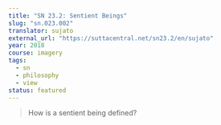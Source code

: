```yaml
---
title: "SN 23.2: Sentient Beings"
slug: "sn.023.002"
translator: sujato
external_url: "https://suttacentral.net/sn23.2/en/sujato"
year: 2018
course: imagery
tags:
  - sn
  - philosophy
  - view
status: featured
---
```


> How is a sentient being defined?

